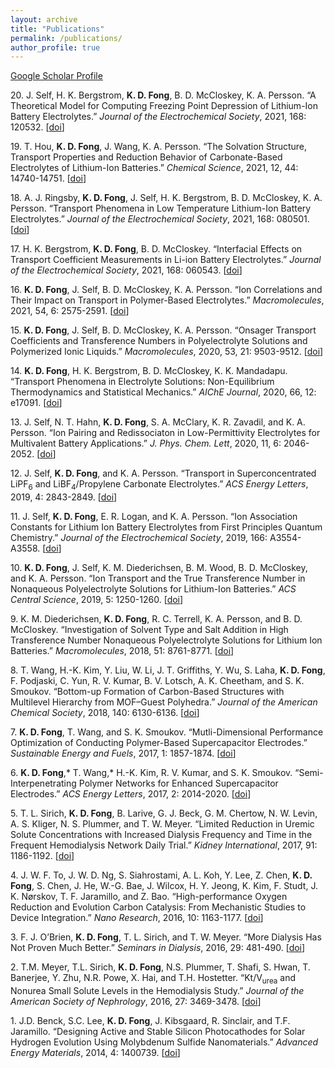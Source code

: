 ```yaml
---
layout: archive
title: "Publications"
permalink: /publications/
author_profile: true
---
```

[Google Scholar Profile](https://scholar.google.com/citations?user=4Yjn1WMAAAAJ&hl=en)

20\. J. Self, H. K. Bergstrom, **K. D. Fong**, B. D. McCloskey, K. A. Persson. “A Theoretical Model for Computing Freezing Point Depression of Lithium-Ion Battery Electrolytes.” *Journal of the Electrochemical Society*, 2021, 168: 120532. [[doi](https://iopscience.iop.org/article/10.1149/1945-7111/ac3e47/meta)]

19\. T. Hou,  **K. D. Fong**, J. Wang, K. A. Persson. “The Solvation Structure, Transport Properties and Reduction Behavior of Carbonate-Based Electrolytes of Lithium-Ion Batteries.” *Chemical Science*, 2021, 12, 44: 14740-14751. [[doi](https://pubs.rsc.org/en/content/articlehtml/2021/sc/d1sc04265c)]

18\. A. J. Ringsby, **K. D. Fong**, J. Self, H. K. Bergstrom, B. D. McCloskey, K. A. Persson. “Transport Phenomena in Low Temperature Lithium-Ion Battery Electrolytes.” *Journal of the Electrochemical Society*, 2021, 168: 080501. [[doi](https://iopscience.iop.org/article/10.1149/1945-7111/ac1735/meta)]

17\. H. K. Bergstrom, **K. D. Fong**, B. D. McCloskey. “Interfacial Effects on Transport Coefficient Measurements in Li-ion Battery Electrolytes.” *Journal of the Electrochemical Society*, 2021, 168: 060543. [[doi](https://iopscience.iop.org/article/10.1149/1945-7111/ac0994)]

16\. **K. D. Fong**, J. Self, B. D. McCloskey, K. A. Persson. “Ion Correlations and Their Impact on Transport in Polymer-Based Electrolytes.” *Macromolecules*, 2021, 54, 6: 2575-2591. [[doi](https://doi.org/10.1021/acs.macromol.0c02545)]

15\. **K. D. Fong**, J. Self, B. D. McCloskey, K. A. Persson. “Onsager
Transport Coefficients and Transference Numbers in Polyelectrolyte
Solutions and Polymerized Ionic Liquids.” *Macromolecules*, 2020, 53,
21: 9503-9512. [[doi](https://doi.org/10.1021/acs.macromol.0c02001)]

14\. **K. D. Fong**, H. K. Bergstrom, B. D. McCloskey, K. K. Mandadapu.
“Transport Phenomena in Electrolyte Solutions: Non-Equilibrium
Thermodynamics and Statistical Mechanics.” *AIChE Journal*, 2020, 66,
12: e17091. [[doi](https://doi.org/10.1002/aic.17091)]

13\. J. Self, N. T. Hahn, **K. D. Fong**, S. A. McClary, K. R. Zavadil, and
K. A. Persson. “Ion Pairing and Redissociaton in Low-Permittivity
Electrolytes for Multivalent Battery Applications.” *J. Phys. Chem.
Lett*, 2020, 11, 6: 2046-2052. [[doi](https://doi.org/10.1021/acs.jpclett.0c00334)]

12\. J. Self, **K. D. Fong**, and K. A. Persson. “Transport in
Superconcentrated LiPF<sub>6</sub> and LiBF<sub>4</sub>/Propylene Carbonate Electrolytes.”
*ACS Energy Letters*, 2019, 4: 2843-2849. [[doi](https://doi.org/10.1021/acsenergylett.9b02118)]

11\. J. Self, **K. D. Fong**, E. R. Logan, and K. A. Persson. “Ion
Association Constants for Lithium Ion Battery Electrolytes from First
Principles Quantum Chemistry.” *Journal of the Electrochemical Society*,
2019, 166: A3554-A3558. [[doi](https://iopscience.iop.org/article/10.1149/2.1061914jes/meta)]

10\. **K. D. Fong**, J. Self, K. M. Diederichsen, B. M. Wood, B. D.
McCloskey, and K. A. Persson. “Ion Transport and the True Transference
Number in Nonaqueous Polyelectrolyte Solutions for Lithium-Ion
Batteries.” *ACS Central Science*, 2019, 5: 1250-1260. [[doi](https://doi.org/10.1021/acscentsci.9b00406)]

9\. K. M. Diederichsen, **K. D. Fong**, R. C. Terrell, K. A. Persson, and B.
D. McCloskey. “Investigation of Solvent Type and Salt Addition in High
Transference Number Nonaqueous Polyelectrolyte Solutions for Lithium Ion
Batteries.” *Macromolecules*, 2018, 51: 8761-8771. [[doi](https://doi.org/10.1021/acs.macromol.8b01696)]

8\. T. Wang, H.-K. Kim, Y. Liu, W. Li, J. T. Griffiths, Y. Wu, S. Laha, **K.
D. Fong**, F. Podjaski, C. Yun, R. V. Kumar, B. V. Lotsch, A. K.
Cheetham, and S. K. Smoukov. “Bottom-up Formation of Carbon-Based
Structures with Multilevel Hierarchy from MOF–Guest Polyhedra.” *Journal
of the American Chemical Society*, 2018, 140: 6130-6136. [[doi](https://doi.org/10.1021/jacs.8b02411)]

7\. **K. D. Fong**, T. Wang, and S. K. Smoukov. “Mutli-Dimensional
Performance Optimization of Conducting Polymer-Based Supercapacitor
Electrodes.” *Sustainable Energy and Fuels*, 2017, 1: 1857-1874. [[doi](https://pubs.rsc.org/lv/content/articlehtml/2017/se/c7se00339k)]

6\. **K. D. Fong**,\* T. Wang,\* H.-K. Kim, R. V. Kumar, and S. K. Smoukov. “Semi-Interpenetrating Polymer Networks for Enhanced Supercapacitor Electrodes.” *ACS Energy Letters*, 2017, 2: 2014-2020. [[doi](https://doi.org/10.1021/acsenergylett.7b00466)]

5\. T. L. Sirich, **K. D. Fong**, B. Larive, G. J. Beck, G. M. Chertow, N.
W. Levin, A. S. Kliger, N. S. Plummer, and T. W. Meyer. “Limited
Reduction in Uremic Solute Concentrations with Increased Dialysis
Frequency and Time in the Frequent Hemodialysis Network Daily Trial.”
*Kidney International*, 2017, 91: 1186-1192. [[doi](https://www.sciencedirect.com/science/article/pii/S0085253816306482)]

4\. J. W. F. To, J. W. D. Ng, S. Siahrostami, A. L. Koh, Y. Lee, Z. Chen,
**K. D. Fong**, S. Chen, J. He, W.-G. Bae, J. Wilcox, H. Y. Jeong, K.
Kim, F. Studt, J. K. Nørskov, T. F. Jaramillo, and Z. Bao.
“High-performance Oxygen Reduction and Evolution Carbon Catalysis: From
Mechanistic Studies to Device Integration.” *Nano Research*, 2016, 10:
1163-1177. [[doi](https://link.springer.com/article/10.1007/s12274-016-1347-8)]

3\.  F. J. O’Brien, **K. D. Fong**, T. L. Sirich, and T. W. Meyer. “More
Dialysis Has Not Proven Much Better.” *Seminars in Dialysis*, 2016, 29:
481-490. [[doi](https://doi.org/10.1111/sdi.12533)]

2\. T.M. Meyer, T.L. Sirich, **K. D. Fong**, N.S. Plummer, T. Shafi, S.
Hwan, T. Banerjee, Y. Zhu, N.R. Powe, X. Hai, and T.H. Hostetter.
“Kt/V<sub>urea</sub> and Nonurea Small Solute Levels in the Hemodialysis Study.”
*Journal of the American Society of Nephrology*, 2016, 27: 3469-3478. [[doi](https://jasn.asnjournals.org/content/27/11/3469.short)]

1\. J.D. Benck, S.C. Lee, **K. D. Fong**, J. Kibsgaard, R. Sinclair, and
T.F. Jaramillo. “Designing Active and Stable Silicon Photocathodes for
Solar Hydrogen Evolution Using Molybdenum Sulfide Nanomaterials.”
*Advanced Energy Materials*, 2014, 4: 1400739. [[doi](https://doi.org/10.1002/aenm.201400739)]

